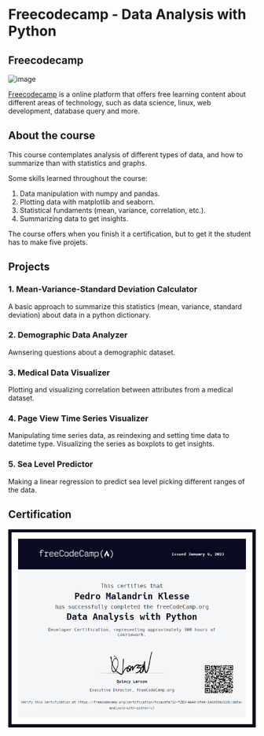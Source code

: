 # Freecodecamp - Data Analysis with Python

## Freecodecamp

![image](https://github.com/Klesse/freecodecamp-data-analysis/assets/62315031/5067a90d-8e77-4b33-9ef5-108acaaf18dc)

[Freecodecamp](https://www.freecodecamp.org) is a online platform that offers free learning content about different areas of technology, such as data science, linux, web development, database query and more.


## About the course

This course contemplates analysis of different types of data, and how to summarize than with statistics and graphs.

Some skills learned throughout the course:

1. Data manipulation with numpy and pandas.
2. Plotting data with matplotlib and seaborn.
3. Statistical fundaments (mean, variance, correlation, etc.).
4. Summarizing data to get insights.

The course offers when you finish it a certification, but to get it the student has to make five projets.

## Projects

### 1. Mean-Variance-Standard Deviation Calculator

A basic approach to summarize this statistics (mean, variance, standard deviation) about data in a python dictionary.

### 2. Demographic Data Analyzer

Awnsering questions about a demographic dataset.

### 3. Medical Data Visualizer

Plotting and visualizing correlation between attributes from a medical dataset.

### 4. Page View Time Series Visualizer

Manipulating time series data, as reindexing and setting time data to datetime type. Visualizing the series as boxplots to get insights.

### 5. Sea Level Predictor

Making a linear regression to predict sea level picking different ranges of the data.

## Certification
![alt enter](https://github.com/Klesse/freecodecamp-data-analysis/blob/master/certificate.png)

